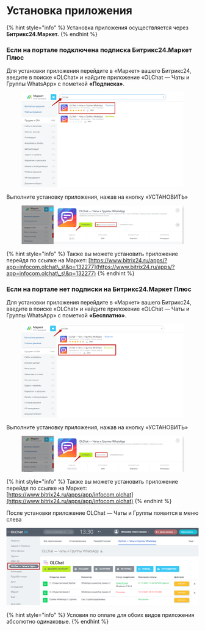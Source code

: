 # Установка приложения

{% hint style="info" %}
Установка приложения осуществляется через **Битрикс24.Маркет.**
{% endhint %}

### Если на портале подключена подписка **Битрикс24.Маркет Плюс**

Для установки приложения перейдите в «Маркет» вашего Битрикс24, введите в поиске «OLChat» и найдите приложение «OLChat — Чаты и Группы WhatsApp» с пометкой **«Подписка»**.

<figure><img src="../.gitbook/assets/image (8).png" alt=""><figcaption></figcaption></figure>

Выполните установку приложения, нажав на кнопку «УСТАНОВИТЬ»

<figure><img src="../.gitbook/assets/image (1) (1) (1) (1) (1).png" alt=""><figcaption></figcaption></figure>

{% hint style="info" %}
Также вы можете установить приложение перейдя по ссылке на Маркет: [https://www.bitrix24.ru/apps/?app=infocom.olchat\_s\&p=132277](https://www.bitrix24.ru/apps/?app=infocom.olchat\_s\&p=132277)
{% endhint %}

### Если на портале нет подписки на **Битрикс24.Маркет Плюс**

Для установки приложения перейдите в «Маркет» вашего Битрикс24, введите в поиске «OLChat» и найдите приложение «OLChat — Чаты и Группы WhatsApp» с пометкой **«Бесплатно»**.

<figure><img src="../.gitbook/assets/image (2) (1) (1) (1) (1).png" alt=""><figcaption></figcaption></figure>

Выполните установку приложения, нажав на кнопку «УСТАНОВИТЬ»

<figure><img src="../.gitbook/assets/image (3) (1) (1) (1) (1).png" alt=""><figcaption></figcaption></figure>

{% hint style="info" %}
Также вы можете установить приложение перейдя по ссылке на Маркет: [https://www.bitrix24.ru/apps/app/infocom.olchat](https://www.bitrix24.ru/apps/app/infocom.olchat)
{% endhint %}

После установки приложение OLChat — Чаты и Группы появится в меню слева

![](<../.gitbook/assets/image (699).png>)

{% hint style="info" %}
Условия по оплате для обоих видов приложения абсолютно одинаковые.
{% endhint %}
